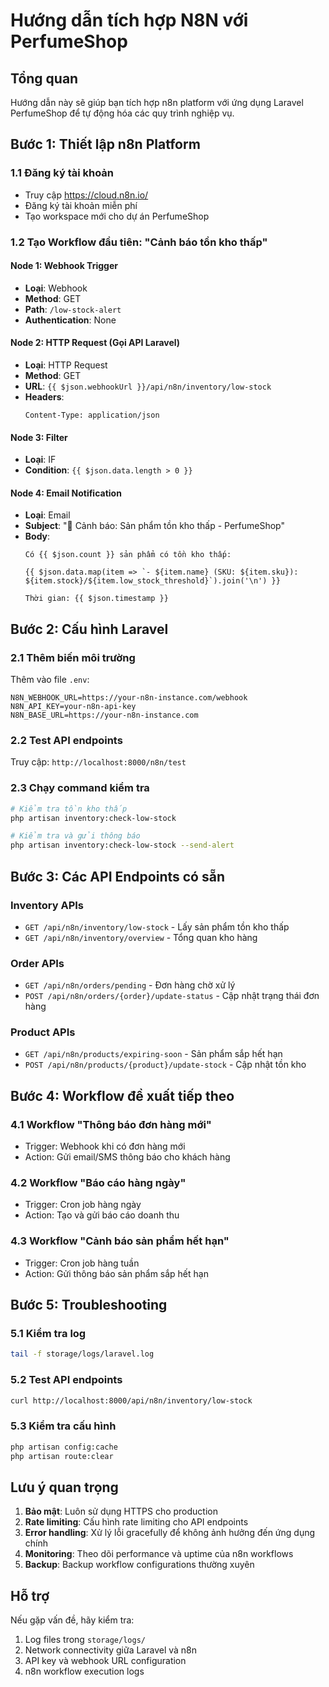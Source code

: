 # Hướng dẫn tích hợp N8N với PerfumeShop

## Tổng quan
Hướng dẫn này sẽ giúp bạn tích hợp n8n platform với ứng dụng Laravel PerfumeShop để tự động hóa các quy trình nghiệp vụ.

## Bước 1: Thiết lập n8n Platform

### 1.1 Đăng ký tài khoản
- Truy cập https://cloud.n8n.io/
- Đăng ký tài khoản miễn phí
- Tạo workspace mới cho dự án PerfumeShop

### 1.2 Tạo Workflow đầu tiên: "Cảnh báo tồn kho thấp"

#### Node 1: Webhook Trigger
- **Loại**: Webhook
- **Method**: GET
- **Path**: `/low-stock-alert`
- **Authentication**: None

#### Node 2: HTTP Request (Gọi API Laravel)
- **Loại**: HTTP Request
- **Method**: GET
- **URL**: `{{ $json.webhookUrl }}/api/n8n/inventory/low-stock`
- **Headers**: 
  ```
  Content-Type: application/json
  ```

#### Node 3: Filter
- **Loại**: IF
- **Condition**: `{{ $json.data.length > 0 }}`

#### Node 4: Email Notification
- **Loại**: Email
- **Subject**: "🚨 Cảnh báo: Sản phẩm tồn kho thấp - PerfumeShop"
- **Body**: 
  ```
  Có {{ $json.count }} sản phẩm có tồn kho thấp:
  
  {{ $json.data.map(item => `- ${item.name} (SKU: ${item.sku}): ${item.stock}/${item.low_stock_threshold}`).join('\n') }}
  
  Thời gian: {{ $json.timestamp }}
  ```

## Bước 2: Cấu hình Laravel

### 2.1 Thêm biến môi trường
Thêm vào file `.env`:
```env
N8N_WEBHOOK_URL=https://your-n8n-instance.com/webhook
N8N_API_KEY=your-n8n-api-key
N8N_BASE_URL=https://your-n8n-instance.com
```

### 2.2 Test API endpoints
Truy cập: `http://localhost:8000/n8n/test`

### 2.3 Chạy command kiểm tra
```bash
# Kiểm tra tồn kho thấp
php artisan inventory:check-low-stock

# Kiểm tra và gửi thông báo
php artisan inventory:check-low-stock --send-alert
```

## Bước 3: Các API Endpoints có sẵn

### Inventory APIs
- `GET /api/n8n/inventory/low-stock` - Lấy sản phẩm tồn kho thấp
- `GET /api/n8n/inventory/overview` - Tổng quan kho hàng

### Order APIs
- `GET /api/n8n/orders/pending` - Đơn hàng chờ xử lý
- `POST /api/n8n/orders/{order}/update-status` - Cập nhật trạng thái đơn hàng

### Product APIs
- `GET /api/n8n/products/expiring-soon` - Sản phẩm sắp hết hạn
- `POST /api/n8n/products/{product}/update-stock` - Cập nhật tồn kho

## Bước 4: Workflow đề xuất tiếp theo

### 4.1 Workflow "Thông báo đơn hàng mới"
- Trigger: Webhook khi có đơn hàng mới
- Action: Gửi email/SMS thông báo cho khách hàng

### 4.2 Workflow "Báo cáo hàng ngày"
- Trigger: Cron job hàng ngày
- Action: Tạo và gửi báo cáo doanh thu

### 4.3 Workflow "Cảnh báo sản phẩm hết hạn"
- Trigger: Cron job hàng tuần
- Action: Gửi thông báo sản phẩm sắp hết hạn

## Bước 5: Troubleshooting

### 5.1 Kiểm tra log
```bash
tail -f storage/logs/laravel.log
```

### 5.2 Test API endpoints
```bash
curl http://localhost:8000/api/n8n/inventory/low-stock
```

### 5.3 Kiểm tra cấu hình
```bash
php artisan config:cache
php artisan route:clear
```

## Lưu ý quan trọng

1. **Bảo mật**: Luôn sử dụng HTTPS cho production
2. **Rate limiting**: Cấu hình rate limiting cho API endpoints
3. **Error handling**: Xử lý lỗi gracefully để không ảnh hưởng đến ứng dụng chính
4. **Monitoring**: Theo dõi performance và uptime của n8n workflows
5. **Backup**: Backup workflow configurations thường xuyên

## Hỗ trợ

Nếu gặp vấn đề, hãy kiểm tra:
1. Log files trong `storage/logs/`
2. Network connectivity giữa Laravel và n8n
3. API key và webhook URL configuration
4. n8n workflow execution logs










